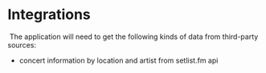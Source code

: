 # Integrations
​
The application will need to get the following kinds of
data from third-party sources:
​
* concert information by location and artist from setlist.fm api
